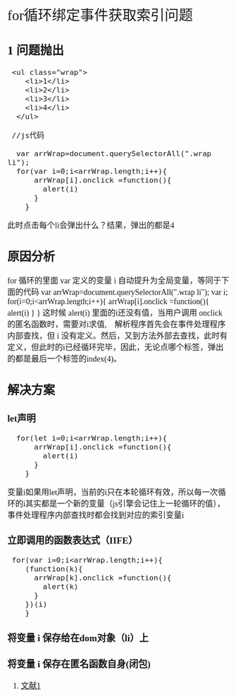 <font face="微软雅黑" size="4" >
<font size="6">for循环绑定事件获取索引问题</font>


## 1 问题抛出

	 <ul class="wrap">
	    <li>1</li>
	    <li>2</li>
	    <li>3</li>
	    <li>4</li>
	  </ul>

     //js代码
       
      var arrWrap=document.querySelectorAll(".wrap li");
      for(var i=0;i<arrWrap.length;i++){
	      arrWrap[i].onclick =function(){
	        alert(i)
	      }
	    }
此时点击每个li会弹出什么？结果，弹出的都是4
## 原因分析

 for 循环的里面 var 定义的变量 i 自动提升为全局变量，等同于下面的代码
     var arrWrap=document.querySelectorAll(".wrap li");
      var i;
      for(i=0;i<arrWrap.length;i++){
	      arrWrap[i].onclick =function(){
	        alert(i)
	      }
	    }
这时候 alert(i) 里面的i还没有值，当用户调用 onclick 的匿名函数时，需要对i求值,　解析程序首先会在事件处理程序内部查找，但 i 没有定义。然后，又到方法外部去查找，此时有定义，但此时的i已经循环完毕，因此，无论点哪个标签，弹出的都是最后一个标签的index(4)。



## 解决方案

### let声明
 
      for(let i=0;i<arrWrap.length;i++){
	      arrWrap[i].onclick =function(){
	        alert(i)
	      }
	    }
变量i如果用let声明，当前的i只在本轮循环有效，所以每一次循环的i其实都是一个新的变量（js引擎会记住上一轮循环的值），事件处理程序内部查找时都会找到对应的索引变量i

###  立即调用的函数表达式（IIFE）

     for(var i=0;i<arrWrap.length;i++){
        (function(k){
          arrWrap[k].onclick =function(){
	        alert(k)
	      }
        })(i)
	    }
###  将变量 i 保存给在dom对象（li）上

###  将变量 i 保存在匿名函数自身(闭包)

1. [文献1](http://codeguide.bootcss.com/)



